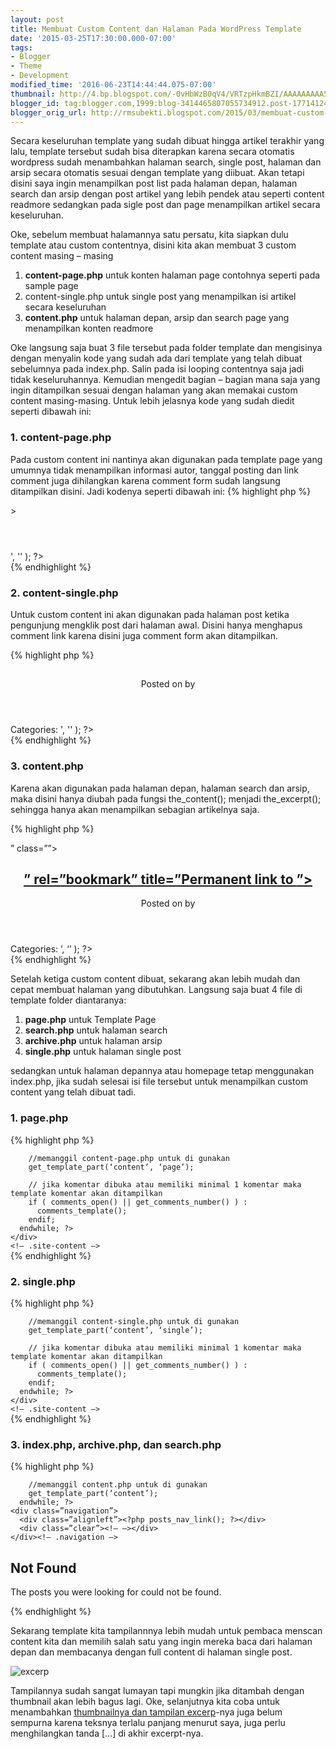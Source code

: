 ```yaml
---
layout: post
title: Membuat Custom Content dan Halaman Pada WordPress Template
date: '2015-03-25T17:30:00.000-07:00'
tags:
- Blogger
- Theme
- Development
modified_time: '2016-06-23T14:44:44.075-07:00'
thumbnail: http://4.bp.blogspot.com/-0vHbWzB0qV4/VRTzpHkmBZI/AAAAAAAAA5U/HGWImi3jE0Q/s72-c/excerpt.png
blogger_id: tag:blogger.com,1999:blog-3414465807055734912.post-1771412441667375084
blogger_orig_url: http://rmsubekti.blogspot.com/2015/03/membuat-custom-content-dan-halaman-pada.html
---
```

Secara keseluruhan template yang sudah dibuat hingga artikel terakhir yang lalu, template tersebut sudah bisa diterapkan karena secara otomatis wordpress sudah menambahkan halaman search, single post, halaman dan arsip secara otomatis sesuai dengan template yang diibuat. Akan tetapi disini saya ingin menampilkan post list pada halaman depan, halaman search dan arsip dengan post artikel yang lebih pendek atau seperti content readmore sedangkan pada sigle post dan page menampilkan artikel secara keseluruhan.

Oke, sebelum membuat halamannya satu persatu, kita siapkan dulu template atau custom contentnya, disini kita akan membuat 3 custom content masing – masing

1. **content-page.php** untuk konten halaman page contohnya seperti pada sample page
2. content-single.php untuk single post yang menampilkan isi artikel secara keseluruhan
3. **content.php** untuk halaman depan, arsip dan search page yang menampilkan konten readmore

Oke langsung saja buat 3 file tersebut pada folder template dan mengisinya dengan menyalin kode yang sudah ada dari template yang telah dibuat sebelumnya pada index.php. Salin pada isi looping contentnya saja jadi tidak keseluruhannya. Kemudian mengedit bagian – bagian mana saja yang ingin ditampilkan sesuai dengan halaman yang akan memakai custom content masing-masing. Untuk lebih jelasnya kode yang sudah diedit seperti dibawah ini:

### 1. content-page.php

Pada custom content ini nantinya akan digunakan pada template page yang umumnya tidak menampilkan informasi autor, tanggal posting dan link comment juga dihilangkan karena comment form sudah langsung ditampilkan disini. Jadi kodenya seperti dibawah ini:
{% highlight php %}
<article id="post-<?php the_ID(); ?>" <?php post_class(); ?>>
  <header class="entry-header">
    <h2 class="entry-title">
      <a href="<?php the_permalink() ?>" rel="bookmark"
      title="Permanent link to <?php the_title_attribute(); ?>">
        <?php the_title(); ?>
      </a>
    </h2>
  </header>
  <section class="entry-content">
    <?php the_content(); ?>
  </section>
  <?php edit_post_link( __( 'Edit', 'basictheme' ),
  '<footer class="entry-footer"><span class="edit-link">',
  '</span></footer><!– .entry-footer –>'
  ); ?>
</article>
{% endhighlight %}

### 2. content-single.php
Untuk custom content ini akan digunakan pada halaman post ketika pengunjung mengklik post dari halaman awal. Disini hanya menghapus comment link karena disini juga comment form akan ditampilkan.

{% highlight php %}
<article id="post-<?php the_ID(); ?>" class="<?php post_class(); ?>">
  <header class="entry-header">
    <h2 class="entry-title">
      <a href="<?php the_permalink()?>" rel="bookmark"
      title="Permanent link to <?php the_title_attribute(); ?>">
        <?php the_title(); ?>
      </a>
    </h2>
    Posted on <?php the_date(); ?> by <?php the_author(); ?>
  </header>
  <section class="entry-content">
    <?php the_content(); ?>
  </section>
  <footer class="entry-meta">
    <span class="cat-links">
      Categories: <?php the_category(', '); ?>
    </span>
    <span class="post-details-right">
      <?php edit_post_link( __( 'Edit', 'basictheme' ),
      '<span class="edit-link">', '</span>' ); ?>
    </span>
  </footer><!-- .entry-meta -->
</article>
{% endhighlight %}

### 3. content.php
Karena akan digunakan pada halaman depan, halaman search dan arsip, maka disini hanya diubah pada fungsi the_content(); menjadi the_excerpt();  sehingga hanya akan menampilkan sebagian artikelnya saja.

{% highlight php %}
<article id=”post-<?php the_ID(); ?>” class=”<?php post_class(); ?>”>
  <header class=”entry-header”>
    <h2 class=”entry-title”>
      <a href=”<?php the_permalink() ?>” rel=”bookmark” title=”Permanent link to <?php the_title_attribute(); ?>”><?php the_title(); ?></a>
    </h2>
    Posted on <?php the_date(); ?> by <?php the_author(); ?>
  </header>
  <section class=”entry-content”>
    <?php the_excerpt(); ?>
  </section>
  <footer class=”entry-meta”>
    <span class=”cat-links”>
      Categories: <?php the_category(‘, ‘); ?>
    </span>
    <span class=”post-details-right”>
      <?php edit_post_link( __( ‘Edit’, ‘basictheme’ ), ‘<span class=”edit-link”>’, ‘</span>’ ); ?>
    </span>
  </footer><!– .entry-meta –>
</article>
{% endhighlight %}

Setelah ketiga custom content dibuat, sekarang akan lebih mudah dan cepat membuat halaman yang dibutuhkan. Langsung saja buat 4 file di  template folder diantaranya:

1. **page.php** untuk Template Page
2. **search.php** untuk halaman search
3. **archive.php** untuk halaman arsip
4. **single.php** untuk halaman single post

sedangkan untuk halaman depannya atau homepage tetap menggunakan index.php, jika sudah selesai isi file tersebut untuk menampilkan custom content yang telah dibuat tadi.

### 1. page.php

{% highlight php %}
<?php
  //memanggil header.php
  get_header();?>
  <div id=”primary” class=”content-area”>
    <div id=”content” class=”site-content” role=”main”>
    <?php if (have_posts()):
      while (have_posts()) : the_post();

        //memanggil content-page.php untuk di gunakan
        get_template_part(‘content’, ‘page’);

        // jika komentar dibuka atau memiliki minimal 1 komentar maka template komentar akan ditampilkan
        if ( comments_open() || get_comments_number() ) :
          comments_template();
        endif;
      endwhile; ?>
    </div>
    <!– .site-content –>
  </div>
<?php
  //memanggil footer.php
  get_footer();?>
{% endhighlight %}

### 2. single.php

{% highlight php %}
<?php
  //memanggil header.php
  get_header();?>
  <div id=”primary” class=”content-area”>
    <div id=”content” class=”site-content” role=”main”>
    <?php if (have_posts()):
      while (have_posts()) : the_post();

        //memanggil content-single.php untuk di gunakan
        get_template_part(‘content’, ‘single’);

        // jika komentar dibuka atau memiliki minimal 1 komentar maka template komentar akan ditampilkan
        if ( comments_open() || get_comments_number() ) :
          comments_template();
        endif;
      endwhile; ?>
    </div>
    <!– .site-content –>
  </div>
<?php
  //memanggil footer.php
  get_footer();?>
{% endhighlight %}

### 3. index.php, archive.php, dan search.php

{% highlight php %}
<?php
  //memanggil header.php
  get_header();?>
  <div id=”primary” class=”content-area”>
    <div id=”content” class=”site-content” role=”main”>
    <?php if (have_posts()):
      while (have_posts()) : the_post();

        //memanggil content.php untuk di gunakan
        get_template_part(‘content’);
      endwhile; ?>
    <div class=”navigation”>
      <div class=”alignleft”><?php posts_nav_link(); ?></div>
      <div class=”clear”><!– –></div>
    </div><!– .navigation –>
  <?php else: ?>
  <h2>Not Found</h2>
    <p>The posts you were looking for could not be found.</p>
  <?php endif; ?>
  </div>
  <!– .site-content –>
</div>
<?php
  //memanggil sidebar.php
  get_sidebar();?>
<?php
  //memanggil footer.php
  get_footer();?>
{% endhighlight %}

Sekarang template kita tampilannnya lebih mudah untuk pembaca menscan content kita dan memilih salah satu yang ingin mereka baca dari halaman depan dan membacanya dengan full content di halaman single post.

![excerp](https://4.bp.blogspot.com/-0vHbWzB0qV4/VRTzpHkmBZI/AAAAAAAAA5U/HGWImi3jE0Q/s1600/excerpt.png)

Tampilannya sudah sangat lumayan tapi mungkin jika ditambah dengan thumbnail akan lebih bagus lagi. Oke, selanjutnya kita coba untuk menambahkan [thumbnailnya dan tampilan excerp](/blog/melengkapi-post-list-menggunakan.html)-nya juga belum sempurna karena teksnya terlalu panjang menurut saya, juga perlu menghilangkan tanda [...] di akhir excerpt-nya.

